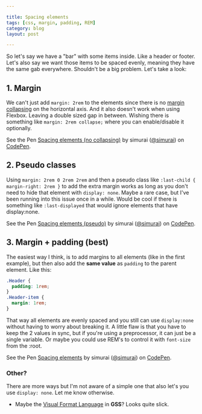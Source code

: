 ```yaml
---

title: Spacing elements
tags: [css, margin, padding, REM]
category: blog
layout: post

---
```


So let's say we have a "bar" with some items inside. Like a header or footer. Let's also say we want those items to be spaced evenly, meaning they have the same gab everywhere. Shouldn't be a big problem. Let's take a look:

## 1. Margin
We can't just add `margin: 2rem` to the elements since there is no [margin collapsing](https://developer.mozilla.org/en-US/docs/Web/CSS/margin_collapsing) on the horizontal axis. And it also doesn't work when using Flexbox. Leaving a double sized gap in between. Wishing there is something like `margin: 2rem collapse;` where you can enable/disable it optionally.

<p data-height="151" data-theme-id="3586" data-slug-hash="fywxI" data-default-tab="result" class='codepen'>See the Pen <a href='http://codepen.io/simurai/pen/fywxI/'>Spacing elements (no collapsing)</a> by simurai (<a href='http://codepen.io/simurai'>@simurai</a>) on <a href='http://codepen.io'>CodePen</a>.</p>
<script async src="//codepen.io/assets/embed/ei.js"></script>



## 2. Pseudo classes
Using `margin: 2rem 0 2rem 2rem` and then a pseudo class like `:last-child { margin-right: 2rem }` to add the extra margin works as long as you don't need to hide that element with `display: none`. Maybe a rare case, but I've been running into this issue once in a while. Would be cool if there is something like `:last-displayed` that would ignore elements that have display:none.

<p data-height="151" data-theme-id="3586" data-slug-hash="cbqmK" data-default-tab="result" class='codepen'>See the Pen <a href='http://codepen.io/simurai/pen/cbqmK/'>Spacing elements (pseudo)</a> by simurai (<a href='http://codepen.io/simurai'>@simurai</a>) on <a href='http://codepen.io'>CodePen</a>.</p>
<script async src="//codepen.io/assets/embed/ei.js"></script>

## 3. Margin + padding (best)
The easiest way I think, is to add margins to all elements (like in the first example), but then also add the __same value__ as `padding` to the parent element. Like this:

```css
.Header {
  padding: 1rem;
}
.Header-item {
  margin: 1rem;
}
```

That way all elements are evenly spaced and you still can use `display:none` without having to worry about breaking it. A little flaw is that you have to keep the 2 values in sync, but if you're using a preprocessor, it can just be a single variable. Or maybe you could use REM's to control it with `font-size` from the :root.

<p data-height="151" data-theme-id="3586" data-slug-hash="xsotr" data-default-tab="result" class='codepen'>See the Pen <a href='http://codepen.io/simurai/pen/xsotr/'>Spacing elements</a> by simurai (<a href='http://codepen.io/simurai'>@simurai</a>) on <a href='http://codepen.io'>CodePen</a>.</p>
<script async src="//codepen.io/assets/embed/ei.js"></script>


### Other?
There are more ways but I'm not aware of a simple one that also let's you use `display: none`. Let me know otherwise.

* Maybe the [Visual Format Language](http://gridstylesheets.org/guides/vfl/) in __GSS__? Looks quite slick.
